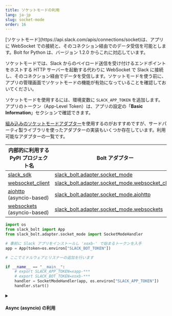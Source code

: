 ```yaml
---
title: ソケットモードの利用
lang: ja-jp
slug: socket-mode
order: 16
---
```


<div class="section-content">
[ソケットモード](https://api.slack.com/apis/connections/socket)は、アプリに WebSocket での接続と、そのコネクション経由でのデータ受信を可能とします。Bolt for Python は、バージョン 1.2.0 からこれに対応しています。

ソケットモードでは、Slack からのペイロード送信を受け付けるエンドポイントをホストする HTTP サーバーを起動する代わりに WebSocket で Slack に接続し、そのコネクション経由でデータを受信します。ソケットモードを使う前に、アプリの管理画面でソケットモードの機能が有効になっていることを確認しておいてください。

ソケットモードを使用するには、環境変数に `SLACK_APP_TOKEN` を追加します。アプリのトークン（App-Level Token）は、アプリの設定の「**Basic Information**」セクションで確認できます。 

[組み込みのソケットモードアダプター](https://github.com/slackapi/bolt-python/tree/main/slack_bolt/adapter/socket_mode/builtin)を使用するのがおすすめですが、サードパーティ製ライブラリを使ったアダプターの実装もいくつか存在しています。利用可能なアダプターの一覧です。

|内部的に利用する PyPI プロジェクト名|Bolt アダプター|
|-|-|
|[slack_sdk](https://pypi.org/project/slack-sdk/)|[slack_bolt.adapter.socket_mode](https://github.com/slackapi/bolt-python/tree/main/slack_bolt/adapter/socket_mode/builtin)|
|[websocket_client](https://pypi.org/project/websocket_client/)|[slack_bolt.adapter.socket_mode.websocket_client](https://github.com/slackapi/bolt-python/tree/main/slack_bolt/adapter/socket_mode/websocket_client)|
|[aiohttp](https://pypi.org/project/aiohttp/) (asyncio-based)|[slack_bolt.adapter.socket_mode.aiohttp](https://github.com/slackapi/bolt-python/tree/main/slack_bolt/adapter/socket_mode/aiohttp)|
|[websockets](https://pypi.org/project/websockets/) (asyncio-based)|[slack_bolt.adapter.socket_mode.websockets](https://github.com/slackapi/bolt-python/tree/main/slack_bolt/adapter/socket_mode/websockets)|

</div>

```python
import os
from slack_bolt import App
from slack_bolt.adapter.socket_mode import SocketModeHandler

# 事前に Slack アプリをインストールし 'xoxb-' で始まるトークンを入手
app = App(token=os.environ["SLACK_BOT_TOKEN"])

# ここでミドルウェアとリスナーの追加を行います

if __name__ == "__main__":
    # export SLACK_APP_TOKEN=xapp-***
    # export SLACK_BOT_TOKEN=xoxb-***
    handler = SocketModeHandler(app, os.environ["SLACK_APP_TOKEN"])
    handler.start()
```

<details class="secondary-wrapper">
<summary markdown="0">
<h4 class="secondary-header">Async (asyncio) の利用</h4>
</summary>

<div class="secondary-content" markdown="0">
aiohttp のような asyncio をベースとしたアダプターを使う場合、アプリケーション全体が asyncio の async/await プログラミングモデルで実装されている必要があります。`AsyncApp` を動作させるためには `AsyncSocketModeHandler` とその async なミドルウェアやリスナーを利用します。

`AsyncApp` の使い方についての詳細は、[Async (asyncio) の利用](https://slack.dev/bolt-python/ja-jp/concepts#async)や、関連する[サンプルコード例](https://github.com/slackapi/bolt-python/tree/main/examples)を参考にしてください。
</div>

```python
from slack_bolt.app.async_app import AsyncApp
# デフォルトは aiohttp を使った実装
from slack_bolt.adapter.socket_mode.async_handler import AsyncSocketModeHandler

app = AsyncApp(token=os.environ["SLACK_BOT_TOKEN"])

# ここでミドルウェアとリスナーの追加を行います

async def main():
    handler = AsyncSocketModeHandler(app, os.environ["SLACK_APP_TOKEN"])
    await handler.start_async()

if __name__ == "__main__":
    import asyncio
    asyncio.run(main())
```

</details>
